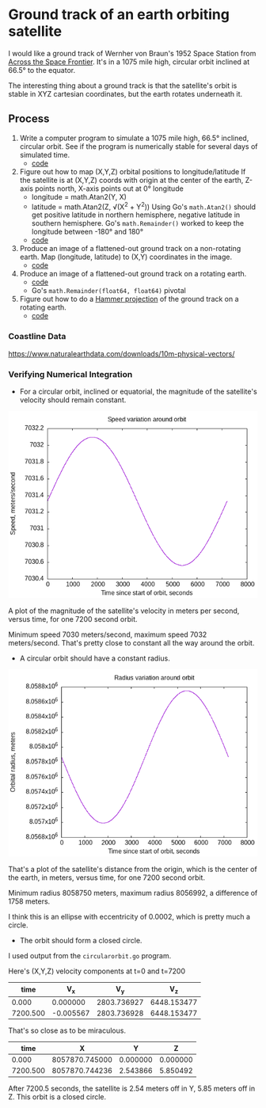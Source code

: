 # Ground track of an earth orbiting satellite

I would like a ground track of Wernher von Braun's
1952 Space Station from [Across the Space Frontier]().
It's in a 1075 mile high, circular orbit inclined at 66.5&deg; to the equator.

The interesting thing about a ground track is that the satellite's orbit
is stable in XYZ cartesian coordinates,
but the earth rotates underneath it.

## Process

1. Write a computer program to simulate a 1075 mile high, 66.5&deg; inclined, circular orbit.
See if the program is numerically stable for several days of simulated time.
    - [code](circularorbit.go)
2. Figure out how to map (X,Y,Z) orbital positions to longitude/latitude
If the satellite is at (X,Y,Z) coords with origin at the center of
the earth, Z-axis points north, X-axis points out at 0&deg; longitude
    - longitude = math.Atan2(Y, X)
    - latitude = math.Atan2(Z, &#8730;(X<sup>2</sup> + Y<sup>2</sup>))
Using Go's `math.Atan2()` should get positive latitude in northern hemisphere,
negative latitude in southern hemisphere.
Go's `math.Remainder()` worked to keep the longitude between -180&deg; and 180&deg;
    - [code](longlat.go)
3. Produce an image of a flattened-out ground track on a non-rotating earth.
Map (longitude, latitude) to (X,Y) coordinates in the image.
    - [code](llearth.go)
4. Produce an image of a flattened-out ground track on a rotating earth.
    - [code](llrotearth.go)
    - Go's `math.Remainder(float64, float64)` pivotal
5. Figure out how to do a [Hammer projection]() of the ground track
on a rotating earth.
    - [code](llrotearthhammer.go)

### Coastline Data

https://www.naturalearthdata.com/downloads/10m-physical-vectors/

### Verifying Numerical Integration

- For a circular orbit, inclined or equatorial,
the magnitude of the satellite's velocity should remain constant.

![velocity magnitude for one orbit](velocity.png)

A plot of the magnitude of the satellite's velocity in meters per second,
versus time, for one 7200 second orbit.

Minimum speed 7030 meters/second, maximum speed 7032 meters/second.
That's pretty close to constant all the way around the orbit.

- A circular orbit should have a constant radius.

![satellite's distance from center of earth for one orbit](orbital_radius.png)

That's a plot of the satellite's distance from the origin,
which is the center of the earth, in meters,
versus time, for one 7200 second orbit.

Minimum radius 8058750 meters, maximum radius 8056992,
a difference of 1758 meters.

I think this is an ellipse with eccentricity of 0.0002,
which is pretty much a circle.

- The orbit should form a closed circle.

I used output from the `circularorbit.go` program.

Here's (X,Y,Z) velocity components at t=0 and t=7200

| time | V<sub>x</sub>| V<sub>y</sub>| V<sub>z</sub>|
|------|--------------|--------------|--------------|
|0.000 | 0.000000 | 2803.736927 | 6448.153477 | 
|7200.500 | -0.005567 | 2803.736928 | 6448.153477 |

That's so close as to be miraculous.

| time | X | Y | Z |
|------|--------------|--------------|--------------|
|0.000 | 8057870.745000 | 0.000000 | 0.000000|
|7200.500 | 8057870.744236 | 2.543866 | 5.850492|

After 7200.5 seconds, the satellite is 2.54 meters off in Y, 5.85 meters off in Z.
This orbit is a closed circle.
